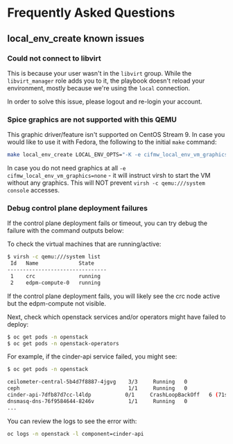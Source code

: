 # Frequently Asked Questions

## local_env_create known issues

### Could not connect to libvirt
This is because your user wasn't in the `libvirt` group. While the `libvirt_manager` role adds you to it,
the playbook doesn't reload your environment, mostly because we're using the `local` connection.

In order to solve this issue, please logout and re-login your account.

### Spice graphics are not supported with this QEMU
This graphic driver/feature isn't supported on CentOS Stream 9. In case you would like to use it with Fedora,
the following to the initial `make` command:
```Bash
make local_env_create LOCAL_ENV_OPTS="-K -e cifmw_local_env_vm_graphics=spice"
```

In case you do not need graphics at all `-e cifmw_local_env_vm_graphics=none` - it will instruct virsh to start the VM
without any graphics. This will NOT prevent `virsh -c qemu:///system console` accesses.

### Debug control plane deployment failures
If the control plane deployment fails or timeout, you can try debug the failure with the command
outputs below:

To check the virtual machines that are running/active:

```Bash
$ virsh -c qemu:///system list
 Id   Name             State
--------------------------------
 1    crc              running
 2    edpm-compute-0   running
```

If the control plane deployment fails, you will likely see the crc node active but
the edpm-compute not visible.

Next, check which openstack services and/or operators might have failed to deploy:

```Bash
$ oc get pods -n openstack
$ oc get pods -n openstack-operators
```

For example, if the cinder-api service failed, you might see:

```Bash
$ oc get pods -n openstack

ceilometer-central-5b4d7f8887-4jgvg    3/3     Running   0             25m
ceph                                   1/1     Running   0             38m
cinder-api-7dfb87d7cc-l4ldp           0/1     CrashLoopBackOff   6 (71s ago)     5m58s
dnsmasq-dns-76f9584644-8246v           1/1     Running   0             23m
...
```

You can review the logs to see the error with:

```Bash
oc logs -n openstack -l component=cinder-api
```
